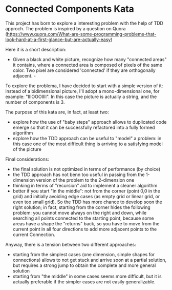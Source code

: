 # Connected Components Kata

This project has born to explore a interesting problem with the help of TDD approch.
The problem is inspired by a question on Quora (https://www.quora.com/What-are-some-programming-problems-that-look-hard-at-a-first-glance-but-are-actually-easy)

Here it is a short description:

- Given a black and white picture, recognize how many "connected areas" it contains,
where a connected area is composed of pixels of the same color. Two pixel are considered 
'connected' if they are orthogonally adjacent. - 

To explore the problema, I have decided to start with a simple version of it:
instead of a bidimensional picture, I'll adopt a mono-dimensional one, for example:
"IIIOOOIIII". In this case the picture is actually a string, and the number of components is 3.

The purpose of this kata are, in fact, at least two:
- explore how the use of "baby steps" approach allows to duplicated code emerge so that it 
can be successfully refactored into a fully formed algorithm
- ezplore how the TDD approach can be useful to "model" a problem: in this case 
one of the most difficult thing is arriving to a satisfying model of the picture

Final considerations:
- the final solution is not optimized in terms of performance (by choice)
- the TDD approach has not benn too useful in passing from the 1-dimension version of the problem to the 2-dimension one
- thinking in terms of "recursion" aid to implement a cleaner algorithm
- better if you start "in the middle": not from the corner (point 0,0 in the grid) and initially avoiding edge cases
 (as empty grid or linear grid, or even too small grid). So the TDD has more chance to develop soon the right solution;
 in fact, starting from the corner hides the following problem: you cannot move always on the right and down, while searching
 all points connected to the starting point, because some areas have a shape the "returns" back, so you have to move
 from the current point in all four directions to add more adjacent points to the current Connection.
 
 Anyway, there is a tension between two different approaches:
 - starting from the simplest cases (one dimension, simple shapes for connections) allows to not get stuck and arrive soon at 
   a partial solution, but requires a strong jump to obtain the complete and more general solution
 - starting from "the middle" in some cases seems more difficult, but it is actually preferable if the simpler cases
   are not easily generalizable.
